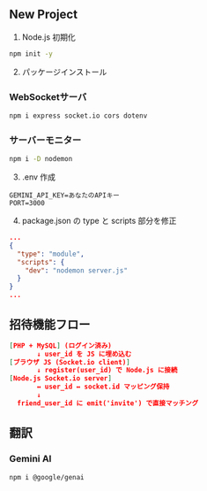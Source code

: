 
## New Project
1. Node.js 初期化

```bash
npm init -y
```

2. パッケージインストール
### WebSocketサーバ
```bash
npm i express socket.io cors dotenv
```

### サーバーモニター
```bash
npm i -D nodemon
```

3. .env 作成

```env
GEMINI_API_KEY=あなたのAPIキー
PORT=3000
```

4. package.json の type と scripts 部分を修正

```json
...
{
  "type": "module",
  "scripts": {
    "dev": "nodemon server.js"
  }
}
...
```



## 招待機能フロー
```json
[PHP + MySQL] (ログイン済み)
       ↓ user_id を JS に埋め込む
[ブラウザ JS (Socket.io client)]
       ↓ register(user_id) で Node.js に接続
[Node.js Socket.io server]
       ↔ user_id ↔ socket.id マッピング保持
       ↓
  friend_user_id に emit('invite') で直接マッチング
```

## 翻訳
### Gemini AI
```bash
npm i @google/genai
```